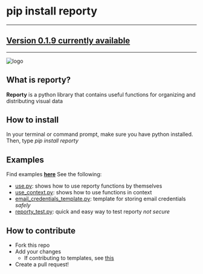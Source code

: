 # pip install reporty
***
## [Version 0.1.9 currently available](https://pypi.org/project/reporty/)
***
![logo](https://github.com/asboyer2/email_report/blob/master/logos/main_logo_cropped.png?raw=true)


## What is reporty?
**Reporty** is a python library that contains useful functions for organizing and distributing visual data

## How to install
In your terminal or command prompt, make sure you have python installed. Then, type *pip install reporty*

## Examples
Find examples **[here](https://github.com/asboyer2/reporty/tree/master/docs)**
See the following:
* [use.py](https://github.com/asboyer2/reporty/blob/master/docs/use.py): shows how to use reporty functions by themselves
* [use_context.py](https://github.com/asboyer2/reporty/blob/master/docs/use_context.py): shows how to use functions in context
* [email_credentials_template.py](https://github.com/asboyer2/reporty/blob/master/docs/email_credentials_template.py): template for storing email credentials *safely*
* [reporty_test.py](https://github.com/asboyer2/reporty/blob/master/docs/reporty_test.py): quick and easy way to test reporty *not secure*

## How to contribute
* Fork this repo
* Add your changes 
    * If contributing to templates, see [this](https://github.com/asboyer2/reporty/tree/master/docs/theme_docs)
* Create a pull request!

